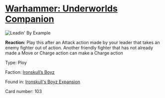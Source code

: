 # [Warhammer: Underworlds Companion](https://guidokessels.github.io/wh-underworlds)

  

![Leadin' By Example](https://warhammerunderworlds.com/wp-content/uploads/sites/6/2017/12/103_ENG-Leadin-By-Example.png)

<b>Reaction:</b> Play this after an Attack action made by your leader that takes an enemy fighter out of action. Another friendly fighter that has not already made a Move or Charge action can make a Charge action

Type: Ploy

Faction: [Ironskull’s Boyz](https://guidokessels.github.io/wh-underworlds/factions/ironskulls-boyz)

Found in: [Ironskull's Boyz Expansion](https://guidokessels.github.io/wh-underworlds/locations/ironskulls-boyz-expansion)

Card number: 103
